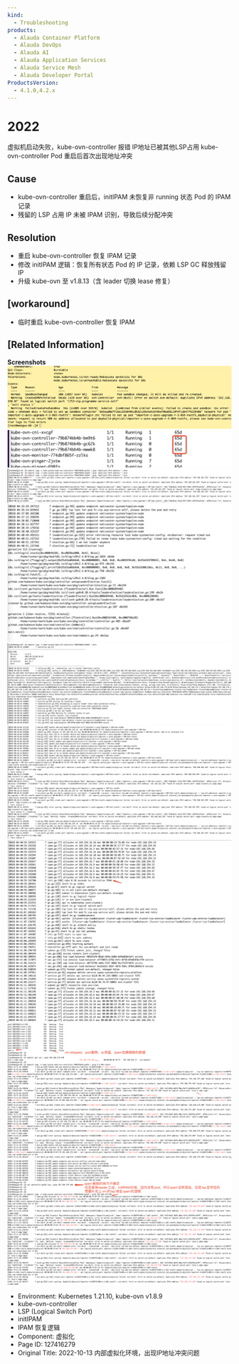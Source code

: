 ```yaml
---
kind:
  - Troubleshooting
products:
  - Alauda Container Platform
  - Alauda DevOps
  - Alauda AI
  - Alauda Application Services
  - Alauda Service Mesh
  - Alauda Developer Portal
ProductsVersion:
  - 4.1.0,4.2.x
---
```

<!-- A type of document that involves encountering a fault, diagnosing it, performing root cause analysis, and providing solutions. -->

# 2022

虚拟机启动失败，kube-ovn-controller 报错 IP地址已被其他LSP占用 kube-ovn-controller Pod 重启后首次出现地址冲突

## Cause
- kube-ovn-controller 重启后，initIPAM 未恢复非 running 状态 Pod 的 IPAM 记录
- 残留的 LSP 占用 IP 未被 IPAM 识别，导致后续分配冲突

## Resolution
- 重启 kube-ovn-controller 恢复 IPAM 记录
- 修改 initIPAM 逻辑：恢复所有状态 Pod 的 IP 记录，依赖 LSP GC 释放残留 IP
- 升级 kube-ovn 至 v1.8.13（含 leader 切换 lease 修复）

## [workaround]
- 临时重启 kube-ovn-controller 恢复 IPAM

## [Related Information]
**Screenshots**
![](assets/2022-10-13-nei-bu-xu-ni-hua-huan-jing-chu-xian-ipdi-zhi-chong-tu-wen-ti/image2022-10-13_17-8-39.png)
![](assets/2022-10-13-nei-bu-xu-ni-hua-huan-jing-chu-xian-ipdi-zhi-chong-tu-wen-ti/image2022-10-13_17-10-29.png)
![](assets/2022-10-13-nei-bu-xu-ni-hua-huan-jing-chu-xian-ipdi-zhi-chong-tu-wen-ti/image2022-10-13_17-11-22.png)
![](assets/2022-10-13-nei-bu-xu-ni-hua-huan-jing-chu-xian-ipdi-zhi-chong-tu-wen-ti/image2022-10-13_17-15-59.png)
![](assets/2022-10-13-nei-bu-xu-ni-hua-huan-jing-chu-xian-ipdi-zhi-chong-tu-wen-ti/image2022-10-13_17-16-31.png)
![](assets/2022-10-13-nei-bu-xu-ni-hua-huan-jing-chu-xian-ipdi-zhi-chong-tu-wen-ti/image2022-10-13_17-17-11.png)
![](assets/2022-10-13-nei-bu-xu-ni-hua-huan-jing-chu-xian-ipdi-zhi-chong-tu-wen-ti/image2022-10-13_17-18-14.png)
![](assets/2022-10-13-nei-bu-xu-ni-hua-huan-jing-chu-xian-ipdi-zhi-chong-tu-wen-ti/image2022-10-14_16-36-47.png)
![](assets/2022-10-13-nei-bu-xu-ni-hua-huan-jing-chu-xian-ipdi-zhi-chong-tu-wen-ti/image2022-10-14_16-36-59.png)
- Environment: Kubernetes 1.21.10, kube-ovn v1.8.9
- kube-ovn-controller
- LSP (Logical Switch Port)
- initIPAM
- IPAM 恢复逻辑
- Component: 虚拟化
- Page ID: 127416279
- Original Title: 2022-10-13  内部虚拟化环境，出现IP地址冲突问题
